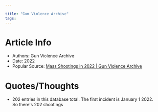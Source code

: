 ```yaml
---

title: "Gun Violence Archive"
tags:
---
```

# Article Info
- Authors: Gun Violence Archive
- Date: 2022
- Popular Source: [Mass Shootings in 2022 | Gun Violence Archive](https://www.gunviolencearchive.org/reports/mass-shooting?page=12)
# Quotes/Thoughts
- 202 entries in this database total. The first incident is January 1 2022. So there's 202 shootings 